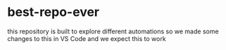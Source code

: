 # best-repo-ever
this repository is built to explore different automations
so we made some changes to this in VS Code and we expect this to work
